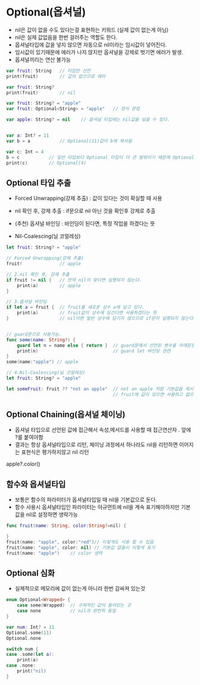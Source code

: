 # Optional(옵셔널)
- nil은 값이 없을 수도 있다는걸 표현하는 키워드 (실제 값이 없는게 아님)
- nil은 실제 값없음을 한번 걸러주는 역할도 한다.
- 옵셔널타입에 값을 넣지 않으면 자동으로 nil이라는 임시값이 넣어진다.
- 임시값이 있기때문에 에러가 나지 않지만 옵셔널을 강제로 벗기면 에러가 발생.
- 옵셔널끼리는 연산 불가능

```swift
var fruit: String   // 타입만 선언
print(fruit)        // 값이 없으므로 에러

var fruit: String?
print(fruit)        // nil

var fruit: String? = "apple"
var fruit: Optional<String> = "apple"   // 정식 문법

var apple: String? = nil    // 옵셔널 타입에는 nil값을 넣을 수 있다.


var a: Int? = 11
var b = a           // Optional(11)값이 b에 복사됨

var c: Int = 4 
b = c           // 일반 타입보다 Optional 타입이 더 큰 범위이기 때문에 Optional 타입으로 담김 
print(c)        // Optional(4) 

```

## Optional 타입 추출
- Forced Unwrapping(강제 추출) : 값이 있다는 것이 확실할 때 사용

- nil 확인 후, 강제 추출 : if문으로 nil 아닌 것을 확인후 강제로 추출

- (추천) 옵셔널 바인딩 : 바인딩이 된다면, 특정 작업을 하겠다는 뜻

- Nil-Coalescing(닐 코얼레싱)

```swift
let fruit: String? = "apple"

// Forced Unwrapping(강제 추출)
fruit!              // apple

// 2.nil 확인 후, 강제 추출
if fruit != nil {   // 만약 nil이 맞다면 실행되지 않는다.
    print(a)        // apple
}

// 3.옵셔널 바인딩
if let a = fruit {  // fruit를 새로운 상수 a에 담고 있다.
    print(a)        // fruit값이 상수에 담긴다면 사용하겠다는 뜻
}                   // nil이면 일반 상수에 담기지 않으므로 if문이 실행되지 않는다.


// guard문으로 사용가능.
func some(name: String?) {
    guard let n = name else { return }  // guard문에서 선언된 변수를 아래문장에서 사용 가능.
    print(n)                            // guard let 바인딩 관련
}
some(name:"apple") // apple

// 4.Nil-Coalescing(닐 코얼레싱)
let fruit: String? = "apple"

let someFruit: fruit ?? "not an apple"  // not an apple 처럼 기본값을 제시한다.
                                        // fruit에 값이 있으면 사용하고 없으면 기본값 사용.
```

## Optional Chaining(옵셔널 체이닝)
- 옵셔널 타입으로 선언된 값에 접근해서 속성,메서드를 사용할 때 접근연산자 . 앞에 ?를 붙여야함
- 결과는 항상 옵셔널타입으로 리턴, 체이닝 과정에서 하나라도 nil을 리턴하면 이어지는 표현식은 평가하지않고 nil 리턴

apple?.color()

## 함수와 옵셔널타입
- 보통은 함수의 파라미터가 옵셔널타입일 때 nil을 기본값으로 둔다.
- 함수 사용시 옵셔널타입인 파라미터는 아규먼트에 nil을 계속 표기해야하지만 기본값을 nil로 설정하면 생략가능
 
```swift
func fruit(name: String, color:String?=nil) {

}
fruit(name: "apple", color:"red")// 이렇게도 사용 할 수 있음
fruit(name: "apple", color: nil) // 기본값 없을시 이렇게 표기
fruit(name: "apple")    // color 생략
```

## Optional 심화
- 실제적으로 메모리에 값이 없는게 아니라 한번 감싸져 있는것

```swift
enum Optional<Wrapped> {
    case some(Wrapped)  // 구체적인 값이 들어있는 곳
    case none           // nil과 완전히 동일
}

var num: Int? = 11
Optional.some(11)
Optional.none

switch num {
case .some(let a):
    print(a)
case .none:
    print("nil)
}
```
